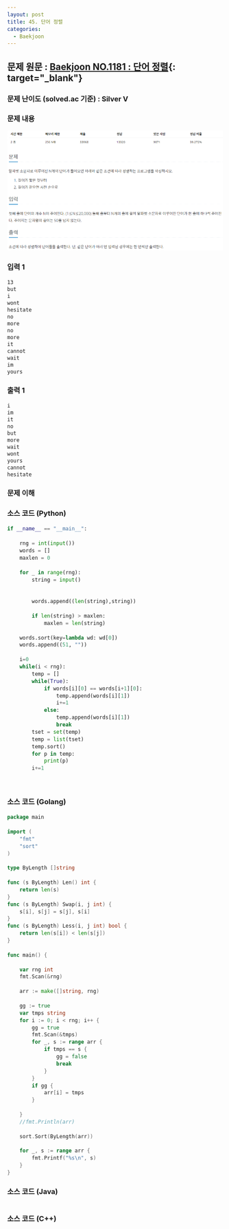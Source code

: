 ```yaml
---
layout: post
title: 45. 단어 정렬
categories:
  - Baekjoon
---
```


## 문제 원문 : [Baekjoon NO.1181 : 단어 정렬](https://www.acmicpc.net/problem/1181){: target="\_blank"}

### 문제 난이도 (solved.ac 기준) : Silver V

### 문제 내용

![1181_sort_word](/assets/images/Baekjoon/1181_sort_word.PNG)

### 입력 1

```
13
but
i
wont
hesitate
no
more
no
more
it
cannot
wait
im
yours
```

### 출력 1

```
i
im
it
no
but
more
wait
wont
yours
cannot
hesitate
```

### 문제 이해

### 소스 코드 (Python)

```python
if __name__ == "__main__":

    rng = int(input())
    words = []
    maxlen = 0

    for _ in range(rng):
        string = input()


        words.append((len(string),string))

        if len(string) > maxlen:
            maxlen = len(string)

    words.sort(key=lambda wd: wd[0])
    words.append((51, ""))

    i=0
    while(i < rng):
        temp = []
        while(True):
            if words[i][0] == words[i+1][0]:
                temp.append(words[i][1])
                i+=1
            else:
                temp.append(words[i][1])
                break
        tset = set(temp)
        temp = list(tset)
        temp.sort()
        for p in temp:
            print(p)
        i+=1

    

```

### 소스 코드 (Golang)

```go
package main

import (
	"fmt"
	"sort"
)

type ByLength []string

func (s ByLength) Len() int {
	return len(s)
}
func (s ByLength) Swap(i, j int) {
	s[i], s[j] = s[j], s[i]
}
func (s ByLength) Less(i, j int) bool {
	return len(s[i]) < len(s[j])
}

func main() {

	var rng int
	fmt.Scan(&rng)

	arr := make([]string, rng)

	gg := true
	var tmps string
	for i := 0; i < rng; i++ {
		gg = true
		fmt.Scan(&tmps)
		for _, s := range arr {
			if tmps == s {
				gg = false
				break
			}
		}
		if gg {
			arr[i] = tmps
		}

	}
	//fmt.Println(arr)

	sort.Sort(ByLength(arr))

	for _, s := range arr {
		fmt.Printf("%s\n", s)
	}
}

```

### 소스 코드 (Java)

```java

```

### 소스 코드 (C++)

```cpp

```
